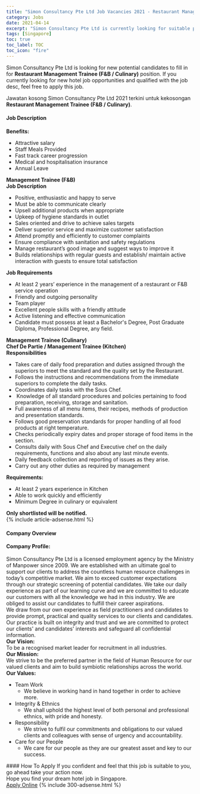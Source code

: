 ```yaml
---
title: "Simon Consultancy Pte Ltd Job Vacancies 2021 - Restaurant Management Trainee (F&B / Culinary)" 
category: Jobs 
date: 2021-04-14 
excerpt: "Simon Consultancy Pte Ltd is currently looking for suitable person to fill in the Restaurant Management Trainee (F&B / Culinary) which positioned at Singapore" 
tags: [Singapore] 
toc: true 
toc_label: TOC 
toc_icon: "fire" 
--- 
```


<p>Simon Consultancy Pte Ltd is looking for new potential candidates to fill in for <b>Restaurant Management Trainee (F&B / Culinary)</b> position. If you currently looking for new hotel job opportunities and qualified with the job desc, feel free to apply this job.
</p>Jawatan kosong Simon Consultancy Pte Ltd 2021 terkini untuk kekosongan <b>Restaurant Management Trainee (F&B / Culinary)</b>. 
<div><div><h4>Job Description</h4></div><div><div><span><div><div><strong>Benefits:</strong></div><ul><li>Attractive salary</li><li>Staff Meals Provided</li><li>Fast track career progression</li><li>Medical and hospitalisation insurance</li><li>Annual Leave</li></ul><div><strong>Management Trainee (F&amp;B)</strong></div><div><strong>Job Description</strong></div><ul><li>Positive, enthusiastic and happy to serve</li><li>Must be able to communicate clearly</li><li>Upsell additional products when appropriate</li><li>Upkeep of hygiene standards in outlet</li><li>Sales oriented and drive to achieve sales targets</li><li>Deliver superior service and maximize customer satisfaction</li><li>Attend promptly and efficiently to customer complaints</li><li>Ensure compliance with sanitation and safety regulations</li><li>Manage restaurant&#8217;s good image and suggest ways to improve it</li><li>Builds relationships with regular guests and establish/ maintain active interaction with guests to ensure total satisfaction</li></ul><div><strong>Job Requirements</strong></div><ul><li>At least 2 years&#8217; experience in the management of a restaurant or F&amp;B service operation</li><li>Friendly and outgoing personality</li><li>Team player</li><li>Excellent people skills with a friendly attitude</li><li>Active listening and effective communication</li><li>Candidate must possess at least a Bachelor's Degree, Post Graduate Diploma, Professional Degree, any field.</li></ul><div><strong>Management Trainee (Culinary)</strong></div><div><strong>Chef De Partie / Management Trainee (Kitchen)</strong></div><div><strong>Responsibilities</strong></div><ul><li>Takes care of daily food preparation and duties assigned through the superiors to meet the standard and the quality set by the Restaurant.</li><li>Follows the instructions and recommendations from the immediate superiors to complete the daily tasks.</li><li>Coordinates daily tasks with the Sous Chef.</li><li>&#160;Knowledge of all standard procedures and policies pertaining to food preparation, receiving, storage and sanitation.</li><li>Full awareness of all menu items, their recipes, methods of production and presentation standards.</li><li>Follows good preservation standards for proper handling of all food products at right temperature.</li><li>Checks periodically expiry dates and proper storage of food items in the section.</li><li>Consults daily with Sous Chef and Executive chef on the daily requirements, functions and also about any last minute events.</li><li>Daily feedback collection and reporting of issues as they arise.</li><li>Carry out any other duties as required by management</li></ul><div><strong>Requirements:</strong></div><ul><li>At least 2 years experience in Kitchen</li><li>Able to work quickly and efficiently</li><li>Minimum Degree in culinary or equivalent</li></ul><div><strong>Only shortlisted will be notified.</strong></div></div></span></div></div></div> 
{% include article-adsense.html %} 
<div><div><h4>Company Overview</h4></div><div><div><span><div><div>
<div>
<strong>Company Profile:</strong></div>
<div>
<br>
		Simon Consultancy Pte Ltd is a licensed employment agency by the Ministry of Manpower since 2009. We are established with an ultimate goal to support our clients to address the countless human resource challenges in today&#8217;s competitive market. We aim to exceed customer expectations through our strategic screening of potential candidates. We take our daily experience as part of our learning curve and we are committed to educate our customers with all the knowledge we had in this industry. We are obliged to assist our candidates to fulfill their career aspirations.</div>
<div>
		We draw from our own experience as field practitioners and candidates to provide prompt, practical and quality services to our clients and candidates. Our practice is built on integrity and trust and we are committed to protect our clients' and candidates' interests and safeguard all confidential information.</div>
<div>
<strong>Our Vision:</strong></div>
<div>
		To be a recognised market leader for recruitment in all industries.</div>
<div>
<strong>Our Mission:</strong></div>
<div>
		We strive to be the preferred partner in the field of Human Resource for our valued clients and aim to build symbiotic relationships across the world.</div>
<div>
<strong>Our Values:</strong></div>
<ul>
<li>
			Team Work
			<ul>
<li>
					We believe in working hand in hand together in order to achieve more.</li>
</ul>
</li>
<li>
			Integrity &amp; Ethnics
			<ul>
<li>
					We shall uphold the highest level of both personal and professional ethnics, with pride and honesty.</li>
</ul>
</li>
<li>
			Responsibility
			<ul>
<li>
					We strive to fulfil our commitments and obligations to our valued clients and colleagues with sense of urgency and accountability.</li>
</ul>
</li>
<li>
			Care for our People
			<ul>
<li>
					We care for our people as they are our greatest asset and key to our success.</li>
</ul>
</li>
</ul>
</div></div></span></div></div></div> 
#### How To Apply 
If you confident and feel that this job is suitable to you, go ahead take your action now. <br/> 
Hope you find your dream hotel job in Singapore. <br/> 
<a href="https://www.jobstreet.com.my/en/job/restaurant-management-trainee-f-b-culinary-8476815/origin/sg?jobId=jobstreet-sg-job-8476815" class="btn btn--info" target="_blank" rel="nofollow noopenner">Apply Online</a> 
{% include 300-adsense.html %} 